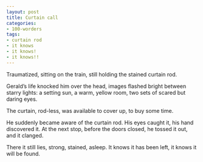 ```yaml
---
layout: post
title: Curtain call
categories:
- 100-worders
tags:
- curtain rod
- it knows
- it knows!
- it knows!!
---
```

Traumatized, sitting on the train, still holding the stained curtain rod.

Gerald’s life knocked him over the head, images flashed bright between starry lights: a setting sun, a warm, yellow room, two sets of scared but daring eyes.

The curtain, rod-less, was available to cover up, to buy some time.

He suddenly became aware of the curtain rod. His eyes caught it, his hand discovered it. At the next stop, before the doors closed, he tossed it out, and it clanged.

There it still lies, strong, stained, asleep. It knows it has been left, it knows it will be found.

